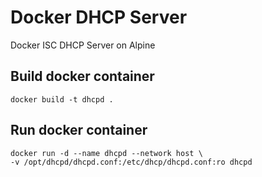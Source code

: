 # Docker DHCP Server
Docker ISC DHCP Server on Alpine 

## Build docker container
```
docker build -t dhcpd .
```



## Run docker container
```
docker run -d --name dhcpd --network host \
-v /opt/dhcpd/dhcpd.conf:/etc/dhcp/dhcpd.conf:ro dhcpd
```
